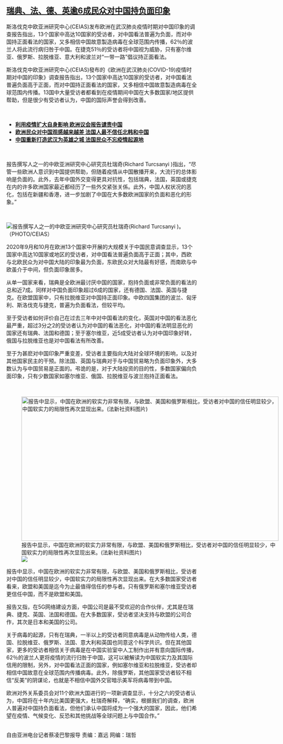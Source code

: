 <!--1611690240000-->
[瑞典、法、德、英逾6成民众对中国持负面印象](https://www.rfa.org/mandarin/yataibaodao/junshiwaijiao/cl-01262021141249.html)
------

<p>斯洛伐克中欧亚洲研究中心(CEIAS)发布欧洲在武汉肺炎疫情时期对中国印象的调查报告指出，13个国家中高达10国家的受访者，对中国看法普遍为负面，而对中国持正面看法的国家，又多相信中国故意製造病毒在全球范围内传播，62％的波兰人将此流行病归咎于中国。在捷克51％的受访者将中国视为威胁，只有塞尔维亚、俄罗斯、拉脱维亚、意大利和波兰对“一带一路”倡议持正面看法。</p><p>斯洛伐克中欧亚洲研究中心(CEIAS)發布的《欧洲在武汉肺炎(COVID-19)疫情时期对中国的印象》调查报告指出，13个国家中高达10国家的受访者，对中国看法普遍负面高于正面，而对中国持正面看法的国家，又多相信中国故意製造病毒在全球范围内传播。13国中大量受访者都看到在疫情期间中国在大多数国家/地区提供帮助，但是很少有受访者认为，中国的国际声誉会得到改善。</p><p><br/></p><ul><li><strong><a href="https://www.rfa.org/mandarin/yataibaodao/junshiwaijiao/cl-11272020090729.html">利用疫情扩大自身影响 欧洲议会报告谴责中国</a></strong></li><li><a href="https://www.rfa.org/mandarin/yataibaodao/junshiwaijiao/cl-11262020091744.html"><strong>欧洲民众对中国观感越来越差 法国人最不信任北韩和中国</strong></a></li><li><b><a class="external-link" href="http://www.rfa.org/mandarin/yataibaodao/huanjing/cl-11172020142858.html">中国重新打造武汉为英雄之城 法国民众不忘疫情起源地</a></b></li></ul><p><br/></p><p>报告撰写人之一的中欧亚洲研究中心研究员杜瑞奇(Richard Turcsanyi )指出，“尽管一些欧洲人意识到中国提供帮助，但随着疫情从中国散播开来，大流行的总体影响是负面的。此外，去年中国外交变得更具对抗性，包括瑞典，法国，英国或捷克在内的许多欧洲国家最近都经历了一些外交紧张关係。此外，中国人权状况的恶化，包括在新疆和香港，进一步加剧了中国在大多数欧洲国家的负面和恶化的形象。”</p><p><br/></p><p><img alt="报告撰写人之一的中欧亚洲研究中心研究员杜瑞奇(Richard Turcsanyi )。（PHOTO/CEIAS）" class="image-richtext image-inline" src="https://www.rfa.org/mandarin/yataibaodao/junshiwaijiao/cl-01262021141249.html/untitled-1.jpg" title="Untitled-1.jpg"/></p><p>2020年9月和10月在欧洲13个国家中开展的大规模关于中国民意调查显示，13个国家中高达10国家或地区的受访者，对中国看法普遍负面高于正面；其中，西欧与北欧民众为对中国大陆的印象最为负面，东欧民众对大陆最有好感，而南欧与中欧虽介于中间，但负面印象居多。</p><p>从单一国家来看，瑞典是全欧洲最讨厌中国的国家，抱持负面或非常负面的看法的总和近7成。同样对中国负面印象超过6成的国家，还有德国、法国、英国与捷克。在欧盟国家中，只有拉脱维亚对中国持正面印象。中欧四国集团的波兰、匈牙利、斯洛伐克与捷克，普遍为负面看法，但较平均。</p><p>至于受访者如何评价自己在过去三年中对中国看法的变化，英国对中国的看法恶化最严重，超过3分之2的受访者认为对中国的看法恶化，对中国的看法明显恶化的国家还有瑞典、法国和德国；至于塞尔维亚，近5成受访者认为对中国印象好转，俄国与拉脱维亚也是对中国看法有所改善。</p><p>至于为甚麽对中国印象严重变差，受访者主要指向大陆对全球环境的影响，以及对其他国家民主的干预。除法国、英国与瑞典对于与中国贸易略为负面印象外，大多数认为与中国贸易是正面的。弔诡的是，对于大陆投资的目的性，多数国家偏向负面印象，只有少数国家如塞尔维亚、俄国、拉脱维亚与波兰抱持正面看法。</p><p><br/></p><p><figure class="image-richtext image-inline captioned" style="width:680px;"><img alt="报告中显示，中国在欧洲的软实力非常有限，与欧盟、美国和俄罗斯相比，受访者对中国的信任明显较少，中国软实力的局限性再次显现出来。(法新社资料图片)" height="382" src="https://www.rfa.org/mandarin/yataibaodao/junshiwaijiao/cl-01262021141249.html/afp-ad50239d236a1.jpg/@@images/e8eb8595-d161-4770-83f8-5b67989cac0b.jpeg" title="AFP-ad50239d236a1.jpg" width="680"/><figcaption class="image-caption">报告中显示，中国在欧洲的软实力非常有限，与欧盟、美国和俄罗斯相比，受访者对中国的信任明显较少，中国软实力的局限性再次显现出来。(法新社资料图片)</figcaption><small></small><div id="zoomattribute"><a data-caption="报告中显示，中国在欧洲的软实力非常有限，与欧盟、美国和俄罗斯相比，受访者对中国的信任明显较少，中国软实力的局限性再次显现出来。(法新社资料图片)" data-fancybox="" href="https://www.rfa.org/mandarin/yataibaodao/junshiwaijiao/cl-01262021141249.html/afp-ad50239d236a1.jpg" id="single_image" title="报告中显示，中国在欧洲的软实力非常有限，与欧盟、美国和俄罗斯相比，受访者对中国的信任明显较少，中国软实力的局限性再次显现出来。(法新社资料图片)"><img src="/++plone++rfa-resources/img/icon-zoom.png"/></a></div></figure></p><p>报告中显示，中国在欧洲的软实力非常有限，与欧盟、美国和俄罗斯相比，受访者对中国的信任明显较少，中国软实力的局限性再次显现出来。在大多数国家受访者看来，欧盟和美国是迄今为止最值得信任的参与者。只有俄罗斯和塞尔维亚受访者更信任中国，而不是欧盟和美国。</p><p>报告又指，在5G网络建设方面，中国公司是最不受欢迎的合作伙伴，尤其是在瑞典、捷克、英国、法国和德国。在大多数国家，受访者坚决支持与欧盟的公司合作，其次是日本和美国的公司。</p><p>关于病毒的起源，只有在瑞典，一半以上的受访者同意病毒是从动物传给人类，德国、拉脱维亚、俄罗斯、法国、意大利和英国也同意这个科学共识。但在其他国家，更多的受访者相信关于病毒是在中国实验室中人工制作出并有意向国际传播，62％的波兰人更将疫情的流行归咎于中国，这可以被解读为中国软实力及其国际信用的限制，另外，对中国看法正面的国家，例如塞尔维亚和拉脱维亚，受访者却相信中国故意在全球范围内传播病毒。此外，除俄罗斯，其他国家受访者较不相信“反美”的阴谋论，也就是不相信中国外交官暗示美军将病毒带到中国。</p><p>欧洲对外关系委员会对11个欧洲大国进行的一项新调查显示，十分之六的受访者认为，中国将在十年内比美国更强大，杜瑞奇解释，“确实，根据我们的调查，欧洲人普遍对中国持负面看法，但他们承认中国将成为一个强大的国家，因此，他们希望在疫情、气候变化、反恐和其他挑战等全球问题上与中国合作。”</p><p><br/>自由亚洲电台记者蔡凌巴黎报导 责编：嘉远 网编：瑞哲</p>
